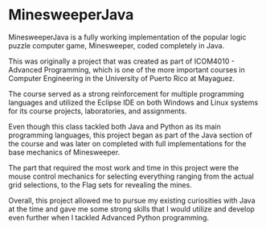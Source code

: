 # MinesweeperJava
MinesweeperJava is a fully working implementation of the popular logic puzzle computer game, Minesweeper, coded completely in Java.

This was originally a project that was created as part of ICOM4010 - Advanced Programming, which is one of the more important courses in Computer Engineering in the University of Puerto Rico at Mayaguez.

The course served as a strong reinforcement for multiple programming languages and utilized the Eclipse IDE on both Windows and Linux systems for its course projects, laboratories, and assignments.

Even though this class tackled both Java and Python as its main programming languages, this project began as part of the Java section of the course and was later on completed with full 
implementations for the base mechanics of Minesweeper.

The part that required the most work and time in this project were the mouse control mechanics for selecting everything ranging from the actual grid selections, to the Flag sets for revealing the mines.

Overall, this project allowed me to pursue my existing curiosities with Java at the time and gave me some strong skills that I would utilize and develop even further when I tackled Advanced Python programming.
